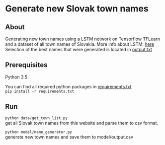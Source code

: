 # Generate new Slovak town names
## About
Generating new town names using a LSTM network on Tensorflow TFLearn and a dataset of all town names of Slovakia.
More info about LSTM: [here](http://colah.github.io/posts/2015-08-Understanding-LSTMs/) <br/>
Selection of the best names that were generated is located in [output.txt](output.txt)

## Prerequisites
Python 3.5

You can find all required python packages in [requirements.txt](requirements.txt)<br/>
`pip install -r requirements.txt` 

## Run
`python data/get_town_list.py` <br/>
get all Slovak town names from this website and parse them to csv format.

`python model/name_generator.py` <br/>
generate new town names and save them to model/output.csv